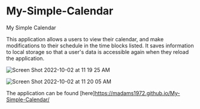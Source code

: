 # My-Simple-Calendar
My Simple Calendar

This application allows a users to view their calendar, and make modifications to their schedule in the time blocks listed. It saves information to local storage so that a user's data is accessible again when they reload the application.

![Screen Shot 2022-10-02 at 11 19 25 AM](https://user-images.githubusercontent.com/73671454/193467976-cec1b995-72a5-47d8-82e9-ee1b98d910d6.png)

![Screen Shot 2022-10-02 at 11 20 05 AM](https://user-images.githubusercontent.com/73671454/193467984-3e8ef571-9feb-47c3-b8db-763aef3b62a1.png)

The application can be found [here]https://madams1972.github.io/My-Simple-Calendar/
